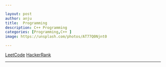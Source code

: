 ```yaml
---

layout: post
author: anju
title:  Programming
description: C++ Programming
categories: [Programming,C++ ]
image: https://unsplash.com/photos/AT77Q0Njnt0

---
```


[LeetCode](https://github.com/anjugopinath/LeetCode_Cpp_Solutions_With-Explanation)
[HackerRank](https://github.com/anjugopinath/HackerRank_SolutionsInCpp)


---



